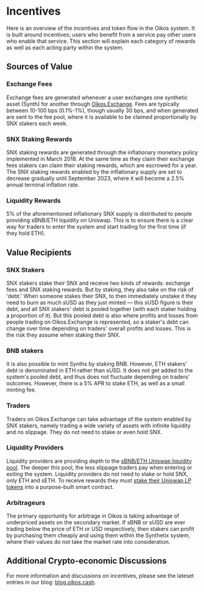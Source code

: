 # Incentives

Here is an overview of the incentives and token flow in the Oikos system. It is built around incentives; users who benefit from a service pay other users who enable that service. This section will explain each category of rewards as well as each acting party within the system.

## Sources of Value

### Exchange Fees

Exchange fees are generated whenever a user exchanges one synthetic asset (Synth) for another through [Oikos.Exchange](https://synthetix.exchange). Fees are typically between 10-100 bps (0.1%-1%), though usually 30 bps, and when generated are sent to the fee pool, where it is available to be claimed proportionally by SNX stakers each week.

### SNX Staking Rewards

SNX staking rewards are generated through the inflationary monetary policy implemented in March 2018. At the same time as they claim their exchange fees stakers can claim their staking rewards, which are escrowed for a year. The SNX staking rewards enabled by the inflationary supply are set to decrease gradually until September 2023, where it will become a 2.5% annual terminal inflation rate.

### Liquidity Rewards

5% of the aforementioned inflationary SNX supply is distributed to people providing sBNB/ETH liquidity on Uniswap. This is to ensure there is a clear way for traders to enter the system and start trading for the first time (if they hold ETH).

## Value Recipients

### SNX Stakers

SNX stakers stake their SNX and receive two kinds of rewards: exchange fees and SNX staking rewards. But by staking, they also take on the risk of 'debt.' When someone stakes their SNX, to then immediately unstake it they need to burn as much sUSD as they just minted — this sUSD figure is their debt, and all SNX stakers' debt is pooled together (with each staker holding a proportion of it). But this pooled debt is also where profits and losses from people trading on Oikos.Exchange is represented, so a staker's debt can change over time depending on traders' overall profits and losses. This is the risk they assume when staking their SNX.

### BNB stakers

It is also possible to mint Synths by staking BNB. However, ETH stakers' debt is denominated in ETH rather than sUSD. It does not get added to the system's pooled debt, and thus does not fluctuate depending on traders' outcomes. However, there is a 5% APR to stake ETH, as well as a small minting fee.

### Traders

Traders on Oikos.Exchange can take advantage of the system enabled by SNX stakers, namely trading a wide variety of assets with infinite liquidity and no slippage. They do not need to stake or even hold SNX.

### Liquidity Providers

Liquidity providers are providing depth to the [sBNB/ETH Uniswap liquidity pool](https://etherscan.io/address/0xe9cf7887b93150d4f2da7dfc6d502b216438f244/#tokentxns). The deeper this pool, the less slippage traders pay when entering or exiting the system. Liquidity providers do not need to stake or hold SNX, only ETH and sETH. To receive rewards they must [stake their Uniswap LP tokens](https://blog.oikos.cash/new-uniswap-sbnb-lp-reward-system/) into a purpose-built smart contract.

### Arbitrageurs

The primary opportunity for arbitrage in Oikos is taking advantage of underpriced assets on the secondary market. If sBNB or sUSD are ever trading below the price of ETH or USD respectively, then stakers can profit by purchasing them cheaply and using them within the Synthetix system, where their values do not take the market rate into consideration.

## Additional Crypto-economic Discussions

For more information and discussions on incentives, please see the lateset entries in our blog: [blog.oikos.cash](https://blog.oikos.cash).
